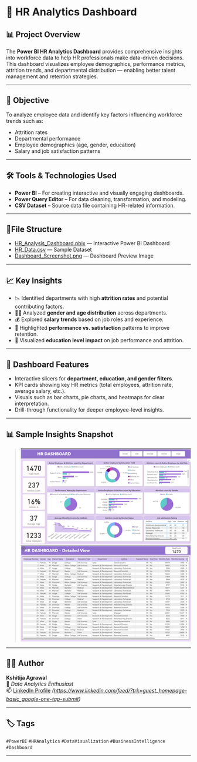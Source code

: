 # 💼 HR Analytics Dashboard

## 📊 Project Overview
The **Power BI HR Analytics Dashboard** provides comprehensive insights into workforce data to help HR professionals make data-driven decisions.  
This dashboard visualizes employee demographics, performance metrics, attrition trends, and departmental distribution — enabling better talent management and retention strategies.

---

## 🎯 Objective
To analyze employee data and identify key factors influencing workforce trends such as:
- Attrition rates
- Departmental performance
- Employee demographics (age, gender, education)
- Salary and job satisfaction patterns

---

## 🛠️ Tools & Technologies Used
- **Power BI** – For creating interactive and visually engaging dashboards.  
- **Power Query Editor** – For data cleaning, transformation, and modeling.  
- **CSV Dataset** – Source data file containing HR-related information.

---

## 📂File Structure

* [HR\_Analysis\_Dashboard.pbix](https://github.com/Kshitija-Agrawal/PowerBI-HR-Analytics-Dashboard/blob/main/Power%20Bi%20-%20capstone%20project%20-%20HR%20Dashboard.pbix) — Interactive Power BI Dashboard
* [HR\_Data.csv](https://github.com/Kshitija-Agrawal/PowerBI-HR-Analytics-Dashboard/blob/main/HR_Project_Power%20BI.csv) — Sample Dataset
* [Dashboard\_Screenshot.png](https://github.com/Kshitija-Agrawal/PowerBI-HR-Analytics-Dashboard/blob/main/HR%20Dashboard.png) — Dashboard Preview Image

---

## 📈 Key Insights
- 📉 Identified departments with high **attrition rates** and potential contributing factors.  
- 👩‍💼 Analyzed **gender and age distribution** across departments.  
- 💰 Explored **salary trends** based on job roles and experience.  
- 🧠 Highlighted **performance vs. satisfaction** patterns to improve retention.  
- 📅 Visualized **education level impact** on job performance and attrition.

---

## 🧩 Dashboard Features
- Interactive slicers for **department, education, and gender filters**.  
- KPI cards showing key HR metrics (total employees, attrition rate, average salary, etc.).  
- Visuals such as bar charts, pie charts, and heatmaps for clear interpretation.  
- Drill-through functionality for deeper employee-level insights.

---

## 📊 Sample Insights Snapshot 
> ![Dashboard Preview](https://github.com/Kshitija-Agrawal/PowerBI-HR-Analytics-Dashboard/blob/main/HR%20Dashboard.png)
> ![Dashboard Preview](https://github.com/Kshitija-Agrawal/PowerBI-HR-Analytics-Dashboard/blob/main/HR%20Dashboard%20-%20Detailed%20view.png)


---

## 👩‍💻 Author
**Kshitija Agrawal**  
💼 *Data Analytics Enthusiast*  
📫 [LinkedIn Profile](#) *(https://www.linkedin.com/feed/?trk=guest_homepage-basic_google-one-tap-submit)*

---

## 🏷️ Tags
`#PowerBI` `#HRAnalytics` `#DataVisualization` `#BusinessIntelligence` `#Dashboard`

---

